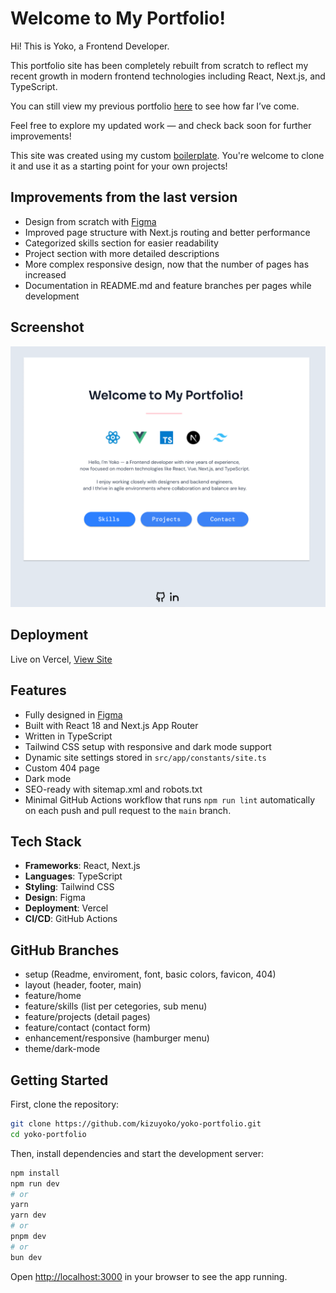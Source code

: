 # Welcome to My Portfolio!

Hi! This is Yoko, a Frontend Developer.

This portfolio site has been completely rebuilt from scratch to reflect my recent growth in modern frontend technologies including React, Next.js, and TypeScript.  

You can still view my previous portfolio [here](https://portfolioyoko.vercel.app) to see how far I’ve come.

Feel free to explore my updated work — and check back soon for further improvements!

This site was created using my custom [boilerplate](https://boilerplate-react-nextjs-typescript.vercel.app/). You're welcome to clone it and use it as a starting point for your own projects!

## Improvements from the last version
- Design from scratch with [Figma](https://www.figma.com/design/jawKCOfRFJjaRytr5RtJDm/Yoko-Portfolio?node-id=63-38&t=e8XsOdkiLwFETs5y-1)
- Improved page structure with Next.js routing and better performance
- Categorized skills section for easier readability
- Project section with more detailed descriptions
- More complex responsive design, now that the number of pages has increased
- Documentation in README.md and feature branches per pages while development

## Screenshot

![Screenshot](./public/screenshot.png) 

## Deployment

Live on Vercel, [View Site](https://yoko-portfolio-kappa.vercel.app/)

## Features

- Fully designed in [Figma](https://www.figma.com/design/jawKCOfRFJjaRytr5RtJDm/Yoko-Portfolio?node-id=63-38&t=e8XsOdkiLwFETs5y-1)
- Built with React 18 and Next.js App Router
- Written in TypeScript
- Tailwind CSS setup with responsive and dark mode support
- Dynamic site settings stored in `src/app/constants/site.ts`
- Custom 404 page
- Dark mode
- SEO-ready with sitemap.xml and robots.txt
- Minimal GitHub Actions workflow that runs `npm run lint` automatically on each push and pull request to the `main` branch. 

## Tech Stack

- **Frameworks**: React, Next.js
- **Languages**: TypeScript
- **Styling**: Tailwind CSS
- **Design**: Figma
- **Deployment**: Vercel
- **CI/CD**: GitHub Actions

## GitHub Branches
- setup (Readme, enviroment, font, basic colors, favicon, 404) 
- layout (header, footer, main)
- feature/home 
- feature/skills (list per cetegories, sub menu) 
- feature/projects (detail pages)
- feature/contact (contact form)
- enhancement/responsive (hamburger menu)
- theme/dark-mode

## Getting Started

First, clone the repository:

```bash
git clone https://github.com/kizuyoko/yoko-portfolio.git
cd yoko-portfolio
```
Then, install dependencies and start the development server:

```bash
npm install
npm run dev
# or
yarn
yarn dev
# or
pnpm dev
# or
bun dev
```

Open [http://localhost:3000](http://localhost:3000)  in your browser to see the app running.
